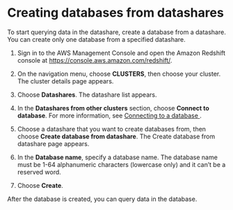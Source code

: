 # Creating databases from datashares<a name="create-database-from-datashare-console"></a>

To start querying data in the datashare, create a database from a datashare\. You can create only one database from a specified datashare\.

1. Sign in to the AWS Management Console and open the Amazon Redshift console at [https://console\.aws\.amazon\.com/redshift/](https://console.aws.amazon.com/redshift/)\.

1. On the navigation menu, choose **CLUSTERS**, then choose your cluster\. The cluster details page appears\.

1. Choose **Datashares**\. The datashare list appears\.

1. In the **Datashares from other clusters** section, choose **Connect to database**\. For more information, see [Connecting to a database ](connect-database-console.md)\.

1. Choose a datashare that you want to create databases from, then choose **Create database from datashare**\. The Create database from datashare page appears\.

1. In the **Database name**, specify a database name\. The database name must be 1\-64 alphanumeric characters \(lowercase only\) and it can’t be a reserved word\.

1. Choose **Create**\.

After the database is created, you can query data in the database\.